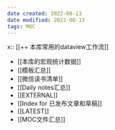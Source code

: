 ```yaml
---
date created: 2022-08-13
date modified: 2022-08-13
tags: MOC
---
```

x:: [[++ 本库常用的dataview工作流]]

- [[本库的宏观统计数据]]
- [[模板汇总]]
- [[微信读书清单]]
- [[Daily notes汇总]]
- [[EXTERNAL]]
- [[Index for 已发布文章和草稿]]
- [[LATEST]]
- [[MOC文件汇总]]



